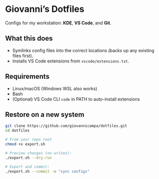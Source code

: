 # Giovanni’s Dotfiles

Configs for my workstation: **KDE**, **VS Code**, and **Git**.


## What this does
- Symlinks config files into the correct locations (backs up any existing files first).
- Installs VS Code extensions from `vscode/extensions.txt`.

## Requirements
- Linux/macOS (Windows WSL also works)
- Bash
- (Optional) VS Code CLI `code` in PATH to auto-install extensions

## Restore on a new system
```bash
git clone https://github.com/giovannicampa/dotfiles.git
cd dotfiles

# From your repo root
chmod +x export.sh

# Preview changes (no writes):
./export.sh --dry-run

# Export and commit:
./export.sh --commit -m "sync configs"
